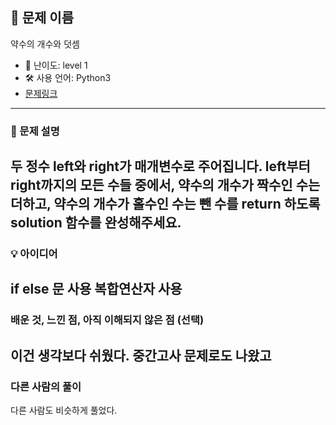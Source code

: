 ## 📘 문제 이름
약수의 개수와 덧셈

- 🧩 난이도: level 1
- 🛠 사용 언어: Python3
- [문제링크](https://school.programmers.co.kr/learn/courses/30/lessons/77884)

---

### 🧠 문제 설명
두 정수 left와 right가 매개변수로 주어집니다. left부터 right까지의 모든 수들 중에서, 약수의 개수가 짝수인 수는 더하고, 약수의 개수가 홀수인 수는 뺀 수를 return 하도록 solution 함수를 완성해주세요.
---

### 💡 아이디어
if else 문 사용
복합연산자 사용
---

### 배운 것, 느낀 점, 아직 이해되지 않은 점 (선택)
이건 생각보다 쉬웠다. 중간고사 문제로도 나왔고
---

### 다른 사람의 풀이
다른 사람도 비슷하게 풀었다.
